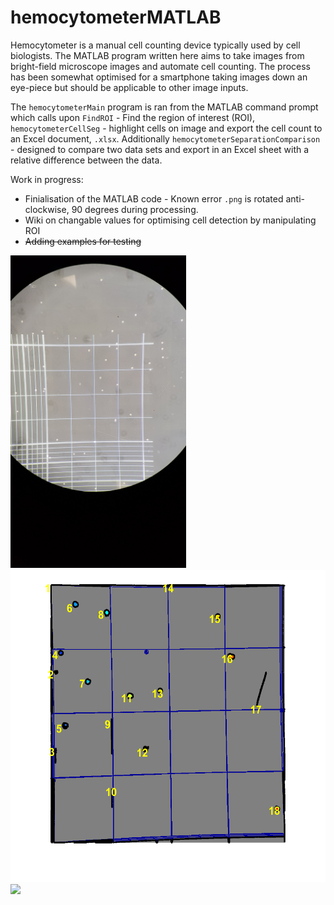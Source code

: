 # hemocytometerMATLAB
Hemocytometer is a manual cell counting device typically used by cell biologists. The  MATLAB program written here aims to take images from bright-field microscope images and automate cell counting. The process has been somewhat optimised for a smartphone taking images down an eye-piece but should be applicable to other image inputs.

The `hemocytometerMain` program is ran from the MATLAB command prompt which calls upon `FindROI` - Find the region of interest (ROI), `hemocytometerCellSeg` - highlight cells on image and export the cell count to an Excel document, `.xlsx`. Additionally `hemocytometerSeparationComparison` - designed to compare two data sets and export in an Excel sheet with a relative difference between the data.

Work in progress:

* Finialisation of the MATLAB code - Known error `.png` is rotated anti-clockwise, 90 degrees during processing.
* Wiki on changable values for optimising cell detection by manipulating ROI
* ~~Adding examples for testing~~ 


<p float="left">
  <img src="https://github.com/MattH688/hemocytometerMATLAB/blob/main/ExampleData/75ulI/20190918_113157.jpg" height="500">
  <img src="https://github.com/MattH688/hemocytometerMATLAB/blob/main/ExampleData/75ulI/20190918_113157.png" height="500">
  <img src="https://upload.wikimedia.org/wikipedia/commons/7/7e/Hemocytometer.jpg" height="500">
</p>
